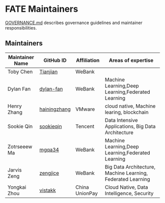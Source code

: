 # FATE Maintainers #

[GOVERNANCE.md](./GOVERNANCE.md) describes governance guidelines and maintainer
responsibilities.

## Maintainers ##
| Maintainer Name | GitHub ID                                        | Affiliation	   |      Areas of expertise                                      |
| --------------- | ------------------------------------------------ | --------------- | ------------------------------------------------------------ | 
| Toby Chen       | [Tianjian](https://github.com/Tianjian)          |   WeBank        |                                                              | 
| Dylan Fan       | [dylan-fan](https://github.com/dylan-fan)        |   WeBank        | Machine Learning,Deep Learning,Federated Learning            |
| Henry Zhang     | [hainingzhang](https://github.com/hainingzhang ) |   VMware        | cloud native, Machine learing, blockchain                    | 
| Sookie Qin      | [sookieqin](https://github.com/sookieqin)        |   Tencent       | Data Intensive Applications, Big Data Architecture           | 
| Zotrseeew Ma    | [mgqa34](https://github.com/mgqa34)              |   WeBank        |  Machine Learning,Deep Learning,Federated Learning           | 
| Jarvis Zeng     | [zengjice](https://github.com/zengjice)          |   WeBank        | Big Data Architecture, Machine Learning, Federated Learning  | 
| Yongkai Zhou     |  [vistakk](https://github.com/vistakk)          |   China UnionPay | Cloud Native, Data Intelligence, Security  | 



